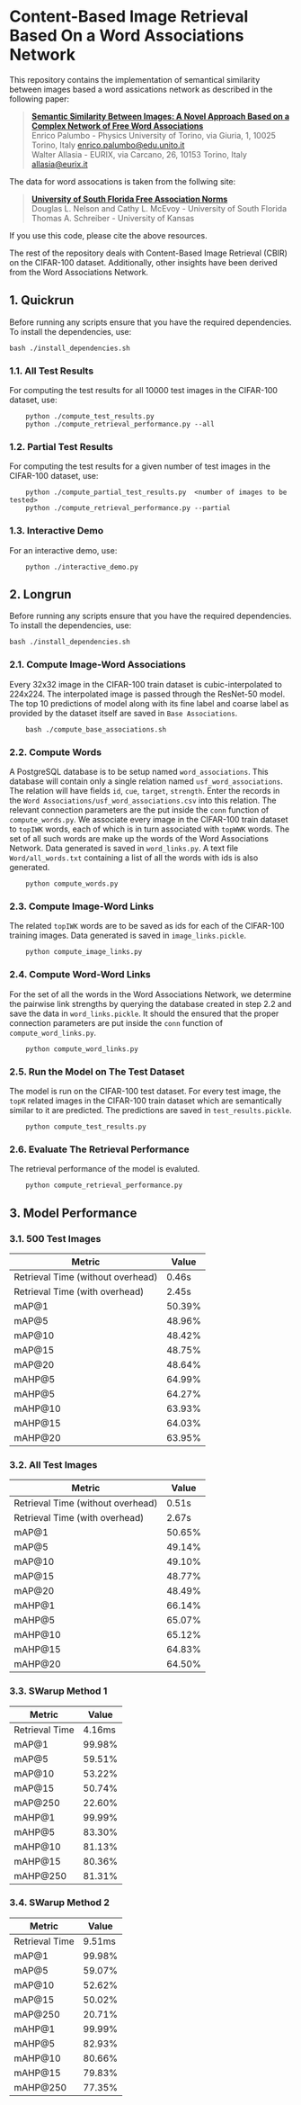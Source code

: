 # Content-Based Image Retrieval Based On a Word Associations Network

This repository contains the implementation of semantical similarity between images based a word assications network as described in the following paper:

> [**Semantic Similarity Between Images: A Novel Approach Based on a Complex Network of Free Word Associations**][1]  
> Enrico Palumbo - Physics University of Torino, via Giuria, 1, 10025 Torino, Italy [enrico.palumbo@edu.unito.it](mailto:enrico.palumbo@edu.unito.it)<br>
> Walter Allasia - EURIX, via Carcano, 26, 10153 Torino, Italy [allasia@eurix.it](mailto:allasia@eurix.it)<br>

The data for word assocations is taken from the follwing site:

> [**University of South Florida Free Association Norms**][2]  
> Douglas L. Nelson and Cathy L. McEvoy - University of South Florida<br>
> Thomas A. Schreiber - University of Kansas<br>

If you use this code, please cite the above resources.

The rest of the repository deals with Content-Based Image Retrieval (CBIR) on the CIFAR-100 dataset. Additionally, other insights have been derived from the Word Associations Network.

## 1. Quickrun
Before running any scripts ensure that you have the required dependencies. To install the dependencies, use:
```
bash ./install_dependencies.sh
```
### 1.1. All Test Results
For computing the test results for all 10000 test images in the CIFAR-100 dataset, use:
```
    python ./compute_test_results.py
    python ./compute_retrieval_performance.py --all
```
### 1.2. Partial Test Results
For computing the test results for a given number of test images in the CIFAR-100 dataset, use:
```
    python ./compute_partial_test_results.py  <number of images to be tested>
    python ./compute_retrieval_performance.py --partial
```

### 1.3. Interactive Demo
For an interactive demo, use:
```
    python ./interactive_demo.py
```

## 2. Longrun
Before running any scripts ensure that you have the required dependencies. To install the dependencies, use:
```
bash ./install_dependencies.sh
```
### 2.1. Compute Image-Word Associations
Every 32x32 image in the CIFAR-100 train dataset is cubic-interpolated to 224x224. The interpolated image is passed through the ResNet-50 model. The top 10 predictions of model along with its fine label and coarse label as provided by the dataset itself are saved in `Base Associations`.
```
    bash ./compute_base_associations.sh
```

### 2.2. Compute Words
A PostgreSQL database is to be setup named `word_associations`. This database will contain only a single relation named `usf_word_associations`. The relation will have fields `id`, `cue`, `target`, `strength`. Enter the records in the `Word Associations/usf_word_associations.csv` into this relation. The relevant connection parameters are the put inside the `conn` function of `compute_words.py`. We associate every image in the CIFAR-100 train dataset to `topIWK` words, each of which is in turn associated with `topWWK` words. The set of all such words are make up the words of the Word Associations Network. Data generated is saved in `word_links.py`. A text file `Word/all_words.txt` containing a list of all the words with ids is also generated.
```
    python compute_words.py
```

### 2.3. Compute Image-Word Links
The related `topIWK` words are to be saved as ids for each of the CIFAR-100 training images. Data generated is saved in `image_links.pickle`.
```
    python compute_image_links.py
```

### 2.4. Compute Word-Word Links
For the set of all the words in the Word Associations Network, we determine the pairwise link strengths by querying the database created in step 2.2 and save the data in `word_links.pickle`. It should the ensured that the proper connection parameters are put inside the `conn` function of `compute_word_links.py`. 
```
    python compute_word_links.py
```

### 2.5. Run the Model on The Test Dataset
The model is run on the CIFAR-100 test dataset. For every test image, the `topK` related images in the CIFAR-100 train dataset which are semantically similar to it are predicted. The predictions are saved in `test_results.pickle`. 
```
    python compute_test_results.py
```

### 2.6. Evaluate The Retrieval Performance
The retrieval performance of the model is evaluted. 
```
    python compute_retrieval_performance.py
```

## 3. Model Performance
### 3.1. 500 Test Images

| Metric                            |  Value  | 
| --------------------------------- | ------- | 
| Retrieval Time (without overhead) | 0.46s   |
| Retrieval Time (with overhead)    | 2.45s   | 
| mAP@1                             | 50.39%  |
| mAP@5                             | 48.96%  |
| mAP@10                            | 48.42%  |
| mAP@15                            | 48.75%  |
| mAP@20                            | 48.64%  |
| mAHP@5                            | 64.99%  |
| mAHP@5                            | 64.27%  |
| mAHP@10                           | 63.93%  |
| mAHP@15                           | 64.03%  |
| mAHP@20                           | 63.95%  |

### 3.2. All Test Images

| Metric                            |  Value  | 
| --------------------------------- | ------- | 
| Retrieval Time (without overhead) | 0.51s   |
| Retrieval Time (with overhead)    | 2.67s   |
| mAP@1                             | 50.65%  |
| mAP@5                             | 49.14%  |
| mAP@10                            | 49.10%  |
| mAP@15                            | 48.77%  |
| mAP@20                            | 48.49%  |
| mAHP@1                            | 66.14%  |
| mAHP@5                            | 65.07%  |
| mAHP@10                           | 65.12%  |
| mAHP@15                           | 64.83%  |
| mAHP@20                           | 64.50%  |

### 3.3. SWarup Method 1

| Metric                            |  Value  | 
| --------------------------------- | ------- | 
| Retrieval Time                    | 4.16ms  |
| mAP@1                             | 99.98%  |
| mAP@5                             | 59.51%  |
| mAP@10                            | 53.22%  |
| mAP@15                            | 50.74%  |
| mAP@250                           | 22.60%  |
| mAHP@1                            | 99.99%  |
| mAHP@5                            | 83.30%  |
| mAHP@10                           | 81.13%  |
| mAHP@15                           | 80.36%  |
| mAHP@250                          | 81.31%  |

### 3.4. SWarup Method 2

| Metric                            |  Value  | 
| --------------------------------- | ------- | 
| Retrieval Time                    | 9.51ms  |
| mAP@1                             | 99.98%  |
| mAP@5                             | 59.07%  |
| mAP@10                            | 52.62%  |
| mAP@15                            | 50.02%  |
| mAP@250                           | 20.71%  |
| mAHP@1                            | 99.99%  |
| mAHP@5                            | 82.93%  |
| mAHP@10                           | 80.66%  |
| mAHP@15                           | 79.83%  |
| mAHP@250                          | 77.35%  |


[1]: https://enricopal.github.io/publications/Semantic%20Similarity%20between%20Images.pdf
[2]: http://w3.usf.edu/FreeAssociation/